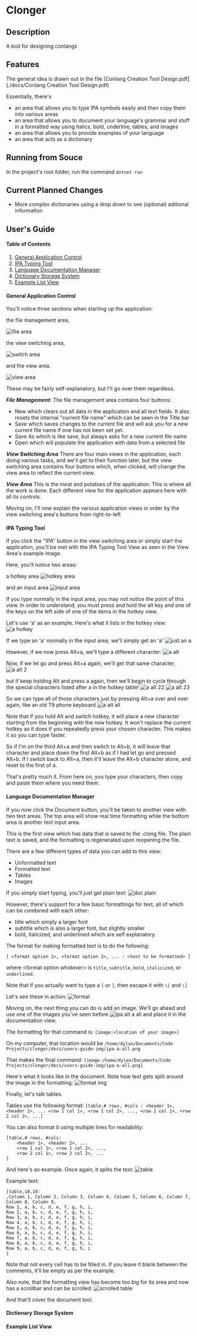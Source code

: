 # Clonger

## Description

A tool for designing conlangs

## Features

The general idea is drawn out in the file [Conlang Creation Tool Design.pdf](./docs/Conlang Creation Tool Design.pdf)

Essentially, there's
 - an area that allows you to type IPA symbols easily and then copy them into various areas
 - an area that allows you to document your language's grammar and stuff in a formatted way using italics, bold, underline, tables, and images
 - an area that allows you to provide examples of your language
 - an area that acts as a dictionary
 
## Running from Souce

In the project's root folder, run the command `dotnet run`

## Current Planned Changes

 - More complex dictionaries using a drop down to see (optional) aditional information

## User's Guide

#### Table of Contents

1. [General Application Control](#general-application-control)
2. [IPA Typing Tool](#ipa-typing-tool)
3. [Language Documentation Manager](#language-documentation-manager)
4. [Dictionary Storage System](#dictionary-storage-system)
5. [Example List View](#example-list-view)

#### General Application Control

You'll notice three sections when starting up the application:

the file management area,

![file area](./docs/users-guide-img/general-app-save-bar.png)

the view switching area,

![switch area](./docs/users-guide-img/general-app-switch-bar.png)

and the view area.

![view area](./docs/users-guide-img/general-app-view.png)

These may be fairly self-explanatory, but I'll go over them regardless.

__*File Management:*__
The file management area contains four buttons:
 - New which clears out all data in the application and all text fields. It also resets the internal "current file name" which can be seen in the Title bar
 - Save which saves changes to the current file and will ask you for a new current file name if one has not been set yet.
 - Save As which is like save, but always asks for a new current file name
 - Open which will populate the application with data from a selected file

__*View Switching Area*__
There are four main views in the application, each doing various tasks, and we'll get to their function later, but the view switching area contains four buttons which, when clicked, will change the view area to reflect the current view.

__*View Area*__
This is the meat and potatoes of the application. This is where all the work is done. Each different view for the application appears here with all its controls.

Moving on, I'll now explain the various application views in order by the view switching area's buttons from right-to-left

#### IPA Typing Tool

If you click the "IPA" button in the view switching area or simply start the application, you'll be met with the IPA Typing Tool View as seen in the View Area's example image.

Here, you'll notice two areas:

a hotkey area
![hotkey area](./docs/users-guide-img/ipa-hotkey.png)

and an input area
![input area](./docs/users-guide-img/ipa-input.png)

If you type normally in the input area, you may not notice the point of this view. In order to understand, you must press and hold the alt key and one of the keys on the left side of one of the items in the hotkey view.

Let's use 'a' as an example. Here's what it lists in the hotkey view:
![a hotkey](./docs/users-guide-img/ipa-a-hotkey.png)

If we type an 'a' normally in the input area, we'll simply get an 'a'
![just an a](./docs/users-guide-img/ipa-just-a.png)

However, if we now press Alt+a, we'll type a different character:
![a alt](./docs/users-guide-img/ipa-alt-1.png)

Now, if we let go and press Alt+a again, we'll get that same character,
![a alt 2](./docs/users-guide-img/ipa-alt-2-1.png)

but if keep holding Alt and press a again, then we'll begin to cycle through the special characters listed after a in the hotkey table!
![a alt 22](./docs/users-guide-img/ipa-alt-2-2.png)
![a alt 23](./docs/users-guide-img/ipa-alt-2-3.png)

So we can type all of those characters just by pressing Alt+a over and over again, like an old T9 phone keyboard
![a alt all](./docs/users-guide-img/ipa-a-all.png)

Note that if you hold Alt and switch hotkey, it will place a new character starting from the beginning with the new hotkey. It won't replace the current hotkey as it does if you repeatedly press your chosen character. This makes it so you can type faster.

So if I'm on the third Alt+a and then switch to Alt+b, it will leave that character and place down the first Alt+b as if I had let go and pressed Alt+b. If I switch back to Alt+a, then it'll leave the Alt+b character alone, and reset to the first of a.

That's pretty much it. From here on, you type your characters, then copy and paste them where you need them.

#### Language Documentation Manager

If you now click the Document button, you'll be taken to another view with two text areas. The top area will show real time formatting while the bottom area is another text input area.

This is the first view which has data that is saved to the .clong file. The plain text is saved, and the formatting is regenerated upon reopening the file.

There are a few different types of data you can add to this view:
 - Unformatted text
 - Formatted text
 - Tables
 - Images

If you simply start typing, you'll just get plain text:
![doc plain](./docs/users-guide-img/doc-plain.png)

However, there's support for a few basic formattings for text, all of which can be combined with each other:
 - title which simply a larger font
 - subtitle which is also a larger font, but slightly smaller
 - bold, italicized, and underlined which are self explanatory.

The format for making formatted text is to do the following:

`[ <format option 1>, <format option 2>, ... : <text to be formatted> ]`

where \<format option *whatever*\> is `title`, `subtitle`, `bold`, `italicized`, or `underlined`.

Note that if you actually want to type a `[` or `]`, then escape it with `\[` and `\]`

Let's see these in action:
![format](./docs/users-guide-img/doc-format.png)

Moving on, the next thing you can do is add an image. We'll go ahead and use one of the images you've seen before
![ipa alt a all](./docs/users-guide-img/ipa-a-all.png)
and place it in the documentation view.

The formatting for that command is: `[image:<location of your image>]`

On my computer, that location would be `/home/dylan/Documents/Code Projects/clonger/docs/users-guide-img/ipa-a-all.png`

That makes the final command:
`[image:/home/dylan/Documents/Code Projects/clonger/docs/users-guide-img/ipa-a-all.png]`

Here's what it looks like in the document. Note how text gets split around the image in the formatting:
![format img](./docs/users-guide-img/doc-image.png)

Finally, let's talk tables.

Tables use the following format:
`[table,# rows, #cols : <header 1>, <header 2>, ... <row 1 col 1>, <row 1 col 2>, ..., <row 2 col 1>, <row 2 col 2>, ...]`

You can also format it using multiple lines for readability:
```
[table,# rows, #cols:
    <header 1>, <header 2>, ...
    <row 1 col 1>, <row 1 col 2>, ...,
    <row 2 col 1>, <row 2 col 2>, ...
]
```

And here's an example. Once again, it splits the text:
![table](./docs/users-guide-img/doc-table.png)

Example text:
```
[table,10,10:
,Column 1, Column 2, Column 3, Column 4, Column 5, Column 6, Column 7, Column 8, Column 9,
Row 1, a, b, c, d, e, f, g, h, i,
Row 2, a, b, c, d, e, f, g, h, i,
Row 3, a, b, c, d, e, f, g, h, i,
Row 4, a, b, c, d, e, f, g, h, i,
Row 5, a, b, c, d, e, f, g, h, i,
Row 6, a, b, c, d, e, f, g, h, i,
Row 7, a, b, c, d, e, f, g, h, i,
Row 8, a, b, c, d, e, f, g, h, i,
Row 9, a, b, c, d, e, f, g, h, i
]
```

Note that not every cell has to be filled in. If you leave it blank between the comments, it'll be empty as per the example.

Also note, that the formatting view has become too big for its area and now has a scrollbar and can be scrolled:
![scrolled table](./docs/users-guide-img/doc-table-scrolled.png)

And that'll cover the document tool.

#### Dictionary Storage System

#### Example List View
